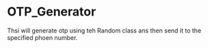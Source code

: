 # OTP_Generator
Thsi will generate otp using teh Random class ans then send it to the specified phoen number.
